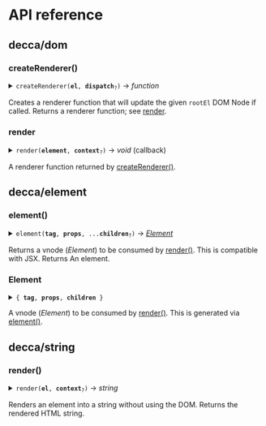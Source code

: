 # API reference


## <a id='module:decca/dom'></a>decca/dom



### <a id='module:decca/dom~createRenderer'></a>createRenderer()

<details>
<summary><code>createRenderer(<b title='DOMNode'>el</b>, <b title='function'>dispatch</b><sub title="Optional">?</sub>)</code> → <em>function</em></summary>

| Param | Type | Description |
| --- | --- | --- |
| `el` | DOMNode | The DOM element to mount to |
| `dispatch` | function, _optional_ | The dispatch function to the store |
</details>

Creates a renderer function that will update the given `rootEl` DOM Node if
called. Returns a renderer function; see [render](#render).

### <a id='module:decca/dom~render'></a>render

<details>
<summary><code>render(<b title='Element'>element</b>, <b title='*'>context</b><sub title="Optional">?</sub>)</code> → <em>void</em> (callback)</summary>

| Param | Type | Description |
| --- | --- | --- |
| `element` | Element | Virtual element to render; given by [element()](#element) |
| `context` | *, _optional_ | The context to be passed onto the components as `context` |
</details>

A renderer function returned by [createRenderer()](#createrenderer).

## <a id='module:decca/element'></a>decca/element



### <a id='module:decca/element~element'></a>element()

<details>
<summary><code>element(<b title='string'>tag</b>, <b title='object'>props</b>, ...<b title='Element | string'>children</b><sub title="Optional">?</sub>)</code> → <em><a href='element'>Element</a></em></summary>

| Param | Type | Description |
| --- | --- | --- |
| `tag` | string | Tag name (eg, `'div'`) |
| `props` | object | Properties |
| `children` | Element | string, _optional_ | Children |
</details>

Returns a vnode (*Element*) to be consumed by [render()](#render).
This is compatible with JSX. Returns An element.

### <a id='module:decca/element~Element'></a>Element

<details>
<summary><code>{ <b title='string'>tag</b>, <b title='object'>props</b>, <b title='(Element|string)[]'>children</b> }</code></summary>

| Param | Type | Description |
| --- | --- | --- |
| `tag` | string | Tag name (eg, `'div'`) |
| `props` | object | Properties |
| `children` | (Element|string)[] | Children |
</details>

A vnode (*Element*) to be consumed by [render()](#render).
This is generated via [element()](#element).

## <a id='module:decca/string'></a>decca/string



### <a id='module:decca/string~render'></a>render()

<details>
<summary><code>render(<b title='Element'>el</b>, <b title='*'>context</b><sub title="Optional">?</sub>)</code> → <em>string</em></summary>

| Param | Type | Description |
| --- | --- | --- |
| `el` | Element | The Element to render |
| `context` | *, _optional_ | The context to be passed onto components |
</details>

Renders an element into a string without using the DOM. Returns the rendered HTML string.
